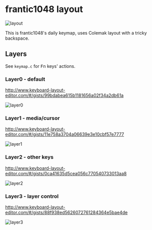 # frantic1048 layout

![layout](https://imgur.com/saOIv7G.png)

This is frantic1048's daily keymap, uses Colemak layout with a tricky backspace.

## Layers

See `keymap.c` for <kbd>Fn</kbd> keys' actions.

### Layer0 - default
http://www.keyboard-layout-editor.com/#/gists/99bdabea615b1181656a02f34a2db61a

![layer0](https://imgur.com/qSJ6gXt.png)

### Layer1 - media/cursor
http://www.keyboard-layout-editor.com/#/gists/11e758a3704a06639e3e10cbf57e7777

![layer1](https://imgur.com/DvXvrGP.png)

### Layer2 - other keys
http://www.keyboard-layout-editor.com/#/gists/0ca41635d5cea056c770540733013aa8

![layer2](https://imgur.com/m0fGWS9.png)

### Layer3 - layer control
http://www.keyboard-layout-editor.com/#/gists/88f938ed5626072761284364e5bae4de

![layer3](https://imgur.com/Fg6qHVF.png)
